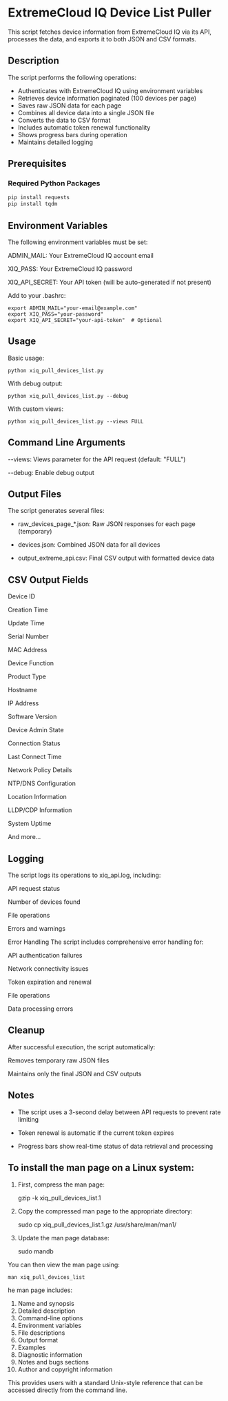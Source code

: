 # ExtremeCloud IQ Device List Puller

This script fetches device information from ExtremeCloud IQ via its API, processes the data, and exports it to both JSON and CSV formats.

## Description

The script performs the following operations:
- Authenticates with ExtremeCloud IQ using environment variables
- Retrieves device information paginated (100 devices per page)
- Saves raw JSON data for each page
- Combines all device data into a single JSON file
- Converts the data to CSV format
- Includes automatic token renewal functionality
- Shows progress bars during operation
- Maintains detailed logging

## Prerequisites

### Required Python Packages
```bash
pip install requests
pip install tqdm
```
## Environment Variables
The following environment variables must be set:

ADMIN_MAIL: Your ExtremeCloud IQ account email

XIQ_PASS: Your ExtremeCloud IQ password

XIQ_API_SECRET: Your API token (will be auto-generated if not present)

Add to your .bashrc:

    export ADMIN_MAIL="your-email@example.com"
    export XIQ_PASS="your-password"
    export XIQ_API_SECRET="your-api-token"  # Optional

## Usage
Basic usage:

    python xiq_pull_devices_list.py


With debug output:

    python xiq_pull_devices_list.py --debug
    
With custom views:

    python xiq_pull_devices_list.py --views FULL
    
## Command Line Arguments
--views: Views parameter for the API request (default: "FULL")

--debug: Enable debug output

## Output Files
The script generates several files:

- raw_devices_page_*.json: Raw JSON responses for each page (temporary)

- devices.json: Combined JSON data for all devices

- output_extreme_api.csv: Final CSV output with formatted device data

## CSV Output Fields
Device ID

Creation Time

Update Time

Serial Number

MAC Address

Device Function

Product Type

Hostname

IP Address

Software Version

Device Admin State

Connection Status

Last Connect Time

Network Policy Details

NTP/DNS Configuration

Location Information

LLDP/CDP Information

System Uptime

And more...

## Logging
The script logs its operations to xiq_api.log, including:

API request status

Number of devices found

File operations

Errors and warnings

Error Handling
The script includes comprehensive error handling for:

API authentication failures

Network connectivity issues

Token expiration and renewal

File operations

Data processing errors

## Cleanup
After successful execution, the script automatically:

Removes temporary raw JSON files

Maintains only the final JSON and CSV outputs

## Notes
- The script uses a 3-second delay between API requests to prevent rate limiting

- Token renewal is automatic if the current token expires

- Progress bars show real-time status of data retrieval and processing

## To install the man page on a Linux system:

1. First, compress the man page:

    gzip -k xiq_pull_devices_list.1

2. Copy the compressed man page to the appropriate directory:

    sudo cp xiq_pull_devices_list.1.gz /usr/share/man/man1/

3. Update the man page database:

    sudo mandb
    
You can then view the man page using:

    man xiq_pull_devices_list
    
he man page includes:

1. Name and synopsis
2. Detailed description
3. Command-line options
4. Environment variables
5. File descriptions
6. Output format
7. Examples
8. Diagnostic information
9. Notes and bugs sections
10. Author and copyright information

This provides users with a standard Unix-style reference that can be accessed directly from the command line.